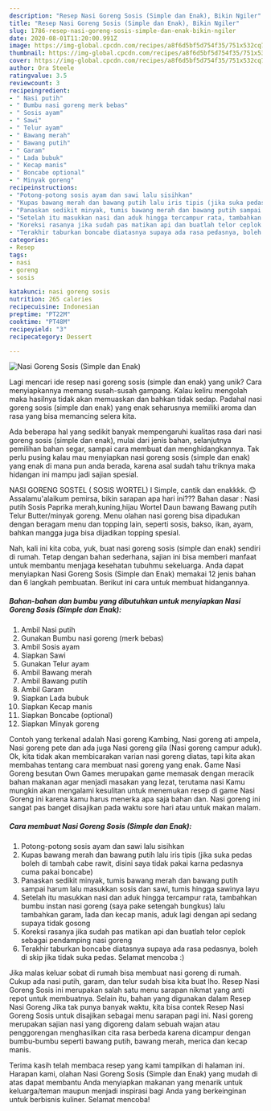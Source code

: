 ```yaml
---
description: "Resep Nasi Goreng Sosis (Simple dan Enak), Bikin Ngiler"
title: "Resep Nasi Goreng Sosis (Simple dan Enak), Bikin Ngiler"
slug: 1786-resep-nasi-goreng-sosis-simple-dan-enak-bikin-ngiler
date: 2020-08-01T11:20:00.991Z
image: https://img-global.cpcdn.com/recipes/a8f6d5bf5d754f35/751x532cq70/nasi-goreng-sosis-simple-dan-enak-foto-resep-utama.jpg
thumbnail: https://img-global.cpcdn.com/recipes/a8f6d5bf5d754f35/751x532cq70/nasi-goreng-sosis-simple-dan-enak-foto-resep-utama.jpg
cover: https://img-global.cpcdn.com/recipes/a8f6d5bf5d754f35/751x532cq70/nasi-goreng-sosis-simple-dan-enak-foto-resep-utama.jpg
author: Ora Steele
ratingvalue: 3.5
reviewcount: 3
recipeingredient:
- " Nasi putih"
- " Bumbu nasi goreng merk bebas"
- " Sosis ayam"
- " Sawi"
- " Telur ayam"
- " Bawang merah"
- " Bawang putih"
- " Garam"
- " Lada bubuk"
- " Kecap manis"
- " Boncabe optional"
- " Minyak goreng"
recipeinstructions:
- "Potong-potong sosis ayam dan sawi lalu sisihkan"
- "Kupas bawang merah dan bawang putih lalu iris tipis (jika suka pedas boleh di tambah cabe rawit, disini saya tidak pakai karna pedasnya cuma pakai boncabe)"
- "Panaskan sedikit minyak, tumis bawang merah dan bawang putih sampai harum lalu masukkan sosis dan sawi, tumis hingga sawinya layu"
- "Setelah itu masukkan nasi dan aduk hingga tercampur rata, tambahkan bumbu instan nasi goreng (saya pake setengah bungkus) lalu tambahkan garam, lada dan kecap manis, aduk lagi dengan api sedang supaya tidak gosong"
- "Koreksi rasanya jika sudah pas matikan api dan buatlah telor ceplok sebagai pendamping nasi goreng"
- "Terakhir taburkan boncabe diatasnya supaya ada rasa pedasnya, boleh di skip jika tidak suka pedas. Selamat mencoba :)"
categories:
- Resep
tags:
- nasi
- goreng
- sosis

katakunci: nasi goreng sosis 
nutrition: 265 calories
recipecuisine: Indonesian
preptime: "PT22M"
cooktime: "PT48M"
recipeyield: "3"
recipecategory: Dessert

---
```



![Nasi Goreng Sosis (Simple dan Enak)](https://img-global.cpcdn.com/recipes/a8f6d5bf5d754f35/751x532cq70/nasi-goreng-sosis-simple-dan-enak-foto-resep-utama.jpg)

Lagi mencari ide resep nasi goreng sosis (simple dan enak) yang unik? Cara menyiapkannya memang susah-susah gampang. Kalau keliru mengolah maka hasilnya tidak akan memuaskan dan bahkan tidak sedap. Padahal nasi goreng sosis (simple dan enak) yang enak seharusnya memiliki aroma dan rasa yang bisa memancing selera kita.

Ada beberapa hal yang sedikit banyak mempengaruhi kualitas rasa dari nasi goreng sosis (simple dan enak), mulai dari jenis bahan, selanjutnya pemilihan bahan segar, sampai cara membuat dan menghidangkannya. Tak perlu pusing kalau mau menyiapkan nasi goreng sosis (simple dan enak) yang enak di mana pun anda berada, karena asal sudah tahu triknya maka hidangan ini mampu jadi sajian spesial.

NASI GORENG SOSTEL ( SOSIS WORTEL) I Simple, cantik dan enakkkk. 😊 Assalamu&#39;alaikum pemirsa, bikin sarapan apa hari ini??? Bahan dasar : Nasi putih Sosis Paprika merah,kuning,hijau Wortel Daun bawang Bawang putih Telur Butter/minyak goreng. Menu olahan nasi goreng bisa dipadukan dengan beragam menu dan topping lain, seperti sosis, bakso, ikan, ayam, bahkan mangga juga bisa dijadikan topping spesial.


Nah, kali ini kita coba, yuk, buat nasi goreng sosis (simple dan enak) sendiri di rumah. Tetap dengan bahan sederhana, sajian ini bisa memberi manfaat untuk membantu menjaga kesehatan tubuhmu sekeluarga. Anda dapat menyiapkan Nasi Goreng Sosis (Simple dan Enak) memakai 12 jenis bahan dan 6 langkah pembuatan. Berikut ini cara untuk membuat hidangannya.

<!--inarticleads1-->

##### Bahan-bahan dan bumbu yang dibutuhkan untuk menyiapkan Nasi Goreng Sosis (Simple dan Enak):

1. Ambil  Nasi putih
1. Gunakan  Bumbu nasi goreng (merk bebas)
1. Ambil  Sosis ayam
1. Siapkan  Sawi
1. Gunakan  Telur ayam
1. Ambil  Bawang merah
1. Ambil  Bawang putih
1. Ambil  Garam
1. Siapkan  Lada bubuk
1. Siapkan  Kecap manis
1. Siapkan  Boncabe (optional)
1. Siapkan  Minyak goreng


Contoh yang terkenal adalah Nasi goreng Kambing, Nasi goreng ati ampela, Nasi goreng pete dan ada juga Nasi goreng gila (Nasi goreng campur aduk). Ok, kita tidak akan membicarakan varian nasi goreng diatas, tapi kita akan membahas tentang cara membuat nasi goreng yang enak. Game Nasi Goreng besutan Own Games merupakan game memasak dengan meracik bahan makanan agar menjadi masakan yang lezat, terutama nasi Kamu mungkin akan mengalami kesulitan untuk menemukan resep di game Nasi Goreng ini karena kamu harus menerka apa saja bahan dan. Nasi goreng ini sangat pas banget disajikan pada waktu sore hari atau untuk makan malam. 

<!--inarticleads2-->

##### Cara membuat Nasi Goreng Sosis (Simple dan Enak):

1. Potong-potong sosis ayam dan sawi lalu sisihkan
1. Kupas bawang merah dan bawang putih lalu iris tipis (jika suka pedas boleh di tambah cabe rawit, disini saya tidak pakai karna pedasnya cuma pakai boncabe)
1. Panaskan sedikit minyak, tumis bawang merah dan bawang putih sampai harum lalu masukkan sosis dan sawi, tumis hingga sawinya layu
1. Setelah itu masukkan nasi dan aduk hingga tercampur rata, tambahkan bumbu instan nasi goreng (saya pake setengah bungkus) lalu tambahkan garam, lada dan kecap manis, aduk lagi dengan api sedang supaya tidak gosong
1. Koreksi rasanya jika sudah pas matikan api dan buatlah telor ceplok sebagai pendamping nasi goreng
1. Terakhir taburkan boncabe diatasnya supaya ada rasa pedasnya, boleh di skip jika tidak suka pedas. Selamat mencoba :)


Jika malas keluar sobat di rumah bisa membuat nasi goreng di rumah. Cukup ada nasi putih, garam, dan telur sudah bisa kita buat lho. Resep Nasi Goreng Sosis ini merupakan salah satu menu sarapan nikmat yang anti repot untuk membuatnya. Selain itu, bahan yang digunakan dalam Resep Nasi Goreng Jika tak punya banyak waktu, kita bisa contek Resep Nasi Goreng Sosis untuk disajikan sebagai menu sarapan pagi ini. Nasi goreng merupakan sajian nasi yang digoreng dalam sebuah wajan atau penggorengan menghasilkan cita rasa berbeda karena dicampur dengan bumbu-bumbu seperti bawang putih, bawang merah, merica dan kecap manis. 

Terima kasih telah membaca resep yang kami tampilkan di halaman ini. Harapan kami, olahan Nasi Goreng Sosis (Simple dan Enak) yang mudah di atas dapat membantu Anda menyiapkan makanan yang menarik untuk keluarga/teman maupun menjadi inspirasi bagi Anda yang berkeinginan untuk berbisnis kuliner. Selamat mencoba!
